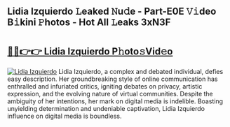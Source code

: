 ## Lidia Izquierdo 𝙻eaked 𝙽u𝚍e - Part-E0E 𝚅𝚒deo B𝚒kini 𝙿hotos - Hot All 𝙻eaks 3xN3F

# <h2><a href="http://ld3l6mk.urlbe.top/?page=Lidia+Izquierdo">🔗🔗👉👉 Lidia Izquierdo P𝚑oto𝚜Vid𝚎o</a></h2>

[![Lidia Izquierdo](https://i.imgur.com/eBuTRDB.gif)](http://ld3l6mk.urlbe.top/?page=Lidia+Izquierdo)
Lidia Izquierdo, a complex and debated individual, defies easy description. Her groundbreaking style of online communication has enthralled and infuriated critics, igniting debates on privacy, artistic expression, and the evolving nature of virtual communities. Despite the ambiguity of her intentions, her mark on digital media is indelible. Boasting unyielding determination and undeniable captivation, Lidia Izquierdo influence on digital media is boundless.
